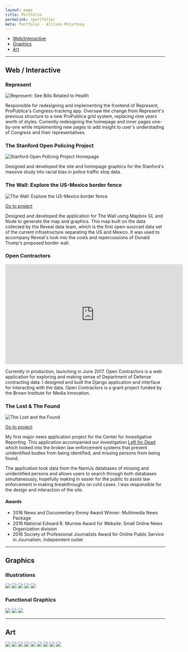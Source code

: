 ```yaml
---
layout: page
title: Portfolio
permalink: /portfolio/
meta: Portfolio - Allison McCartney
---
```


<ul class="nav nav-pills">
  <li role="presentation" class="active"><a href="#interactive">Web/Interactive</a></li>
  <li role="presentation"><a href="#graphics">Graphics</a></li>
  <li role="presentation"><a href="#art">Art</a></li>
</ul>

---

<a class="anchor" name="interactive"></a>

## Web / Interactive


### Represent

![Represent: See Bills Related to Health](/img/portfolio_images/represent.png)

Responsible for redesigning and implementing the frontend of Represent, ProPublica's Congress-tracking app. Oversaw the change from Represent's previous structure to a new ProPublica grid system, replacing nine years worth of styles. Currently redesigning the homepage and inner pages one-by-one while implementing new pages to add insight to user's understading of Congress and their representatives.


### The Stanford Open Policing Project

![Stanford Open Policing Project Homepage](/img/portfolio_images/open_policing.png)

Designed and developed the site and homepage graphics for the Stanford's massive study into racial bias in police traffic stop data. 


### The Wall: Explore the US-Mexico border fence

![The Wall: Explore the US-Mexico border fence](/img/portfolio_images/borderwall.png)

[Go to project](http://apps.revealnews.org/border-wall)

Designed and developed the application for The Wall using Mapbox GL and Node to generate the map and graphics. This map built on the data collected by the Reveal data team, which is the first open-sourced data set of the current infrastructure separating the US and Mexico. It was used to accompany Reveal's look into the costs and repercussions of Donald Trump's proposed border wall.


### Open Contractors

<div class="videoWrapper">
	<iframe width="560" height="315" src="https://www.youtube.com/embed/rMZuEOK4DtY" frameborder="0" allowfullscreen></iframe>
</div>

Currently in production, launching in June 2017. Open Contractors is a web application for exploring and making sense of Department of Defense contracting data. I designed and built the Django application and interface for interacting with the data. Open Contractors is a grant project funded by the Brown Institute for Media Innovation.

### The Lost & The Found

![The Lost and the Found](/img/portfolio_images/lostandfound.png)

[Go to project](http://lostandfound.revealnews.org)

My first major news application project for the Center for Investigative Reporting. This application accompanied our investigation [Left for Dead](http://revealnews.org/leftfordead) which looked into the broken law enforcement systems that prevent unidentified bodies from being identified, and missing persons from being found.

The application took data from the NamUs databases of missing and unidentified persons and allows users to search through both databases simultaneously, hopefully making in easier for the public to assist law enforcement in making breakthroughs on cold cases. I was responsible for the design and interaction of the site.

#### Awards
-   2016 News and Documentary Emmy Award Winner: Multimedia News Package
-   2016 National Edward R. Murrow Award for Website: Small Online News Organization division
-   2016 Society of Professional Journalists Award for Online Public Service in Journalism, Independent outlet

---

<a class="anchor" name="graphics"></a>

## Graphics

### Illustrations
<div class="ImageGrid">
    <a data-fancybox="gallery" href="/img/portfolio_images/trial_by_fire.png" data-caption="Illustration for Reveal's 'Trial by fire' episode.">
        <img src="/img/portfolio_images/thumbnails/trial_by_fire.png"></a>
    <a data-fancybox="gallery" href="/img/portfolio_images/trump.png" data-caption="Illustration for Reveal's 'Pumped on Trump' episode.">
        <img src="/img/portfolio_images/thumbnails/trump.png"></a>
    <a data-fancybox="gallery" href="/img/portfolio_images/money_doctors.png" data-caption="Illustration for Reveal's 'Billion-dollar scam' episode.">
        <img src="/img/portfolio_images/thumbnails/money_doctors.png"></a>
    <a data-fancybox="gallery" href="/img/portfolio_images/food_illo.png" data-caption="Illustration for Reveal's 'Farm to fork' episode, which exposed the pathways that our food take on the way to the supermarket.">
        <img src="/img/portfolio_images/thumbnails/food_illo.png"></a>
    <a data-fancybox="gallery" href="/img/portfolio_images/school_pollution.png" data-caption="Illustration for Reveal's 'School haze' episode.">
        <img src="/img/portfolio_images/thumbnails/school_pollution.png"></a>
</div>

### Functional Graphics
<div class="ImageGrid">
    <a data-fancybox="gallery" href="/img/portfolio_images/ndvi-combined.png" data-caption="Visual diagram of NDVI for Reveal's explanation on how it found excessive water users in Bel Air.">
        <img src="/img/portfolio_images/thumbnails/ndvi-combined.png"></a>
    <a data-fancybox="gallery" href="/img/portfolio_images/child_abuse.png" data-caption="Visual explanation of some of the abusive actions taken by care providers at religious day cares. Produced for a Reveal investigation.">
        <img src="/img/portfolio_images/thumbnails/child_abuse.png"></a>
    <a data-fancybox="gallery" href="/img/portfolio_images/badges.png" data-caption="Badges created for the PBS NewsHour's Student Reporting Labs program. Part of Mozilla's Open Badges program.">
        <img src="/img/portfolio_images/thumbnails/badges.png"></a>
</div>


---

<a class="anchor" name="art"></a>

## Art

<div class="ImageGrid">
    <a data-fancybox="gallery" href="/img/portfolio_images/florence_sketch1.jpg" data-caption="Pencil and paper sketch from the Uffizi Galleries in Florence, Italy.">
        <img src="/img/portfolio_images/thumbnails/florence_sketch1.jpg"></a>
    <a data-fancybox="gallery" href="/img/portfolio_images/portrait.jpg" data-caption="Pencil and paper portrait.">
        <img src="/img/portfolio_images/thumbnails/portrait.jpg"></a>
    <a data-fancybox="gallery" href="/img/portfolio_images/Engine1.jpg" data-caption="Layered collograph depicting an engine.">
        <img src="/img/portfolio_images/thumbnails/Engine1.jpg"></a>
    <a data-fancybox="gallery" href="/img/portfolio_images/pastel_after_currin.jpg" data-caption="Portrait, and Currin portrait copy. Blue and orange pastels on blue paper.">
        <img src="/img/portfolio_images/thumbnails/pastel_after_currin.jpg"></a>
    <a data-fancybox="gallery" href="/img/portfolio_images/painting.jpg" data-caption="Oil on canvas. Election night 2012 in Washington DC.">
        <img src="/img/portfolio_images/thumbnails/painting.jpg"></a>
    <a data-fancybox="gallery" href="/img/portfolio_images/diagram1.jpg" data-caption="Collograph and silkscreen depicting a mechanical diagram without its subject.">
        <img src="/img/portfolio_images/thumbnails/diagram1.jpg"></a>
    <a data-fancybox="gallery" href="/img/portfolio_images/diagram3.jpg" data-caption="Collograph and silkscreen depicting a mechanical diagram without its subject.">
        <img src="/img/portfolio_images/thumbnails/diagram3.jpg"></a>
    <a data-fancybox="gallery" href="/img/portfolio_images/engine3.jpg" data-caption="Steel plate intaglio depicting an engine and wires.">
        <img src="/img/portfolio_images/thumbnails/engine3.jpg"></a>
        <a data-fancybox="gallery" href="/img/portfolio_images/lock1.jpg" data-caption="Collograph and pencil drawing composition.">
        <img src="/img/portfolio_images/thumbnails/lock1.jpg"></a>

</div>

